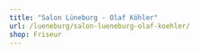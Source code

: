 ```yaml
---
title: "Salon Lüneburg - Olaf Köhler"
url: /lueneburg/salon-lueneburg-olaf-koehler/
shop: Friseur
---
```

